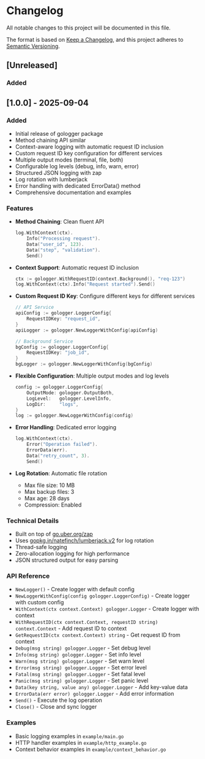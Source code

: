 # Changelog

All notable changes to this project will be documented in this file.

The format is based on [Keep a Changelog](https://keepachangelog.com/en/1.0.0/),
and this project adheres to [Semantic Versioning](https://semver.org/spec/v2.0.0.html).

## [Unreleased]

### Added

## [1.0.0] - 2025-09-04

### Added
- Initial release of gologger package
- Method chaining API similar
- Context-aware logging with automatic request ID inclusion
- Custom request ID key configuration for different services
- Multiple output modes (terminal, file, both)
- Configurable log levels (debug, info, warn, error)
- Structured JSON logging with zap
- Log rotation with lumberjack
- Error handling with dedicated ErrorData() method
- Comprehensive documentation and examples

### Features
- **Method Chaining**: Clean fluent API
  ```go
  log.WithContext(ctx).
      Info("Processing request").
      Data("user_id", 123).
      Data("step", "validation").
      Send()
  ```

- **Context Support**: Automatic request ID inclusion
  ```go
  ctx := gologger.WithRequestID(context.Background(), "req-123")
  log.WithContext(ctx).Info("Request started").Send()
  ```

- **Custom Request ID Key**: Configure different keys for different services
  ```go
  // API Service
  apiConfig := gologger.LoggerConfig{
      RequestIDKey: "request_id",
  }
  apiLogger := gologger.NewLoggerWithConfig(apiConfig)
  
  // Background Service
  bgConfig := gologger.LoggerConfig{
      RequestIDKey: "job_id",
  }
  bgLogger := gologger.NewLoggerWithConfig(bgConfig)
  ```

- **Flexible Configuration**: Multiple output modes and log levels
  ```go
  config := gologger.LoggerConfig{
      OutputMode: gologger.OutputBoth,
      LogLevel:   gologger.LevelInfo,
      LogDir:     "logs",
  }
  log := gologger.NewLoggerWithConfig(config)
  ```

- **Error Handling**: Dedicated error logging
  ```go
  log.WithContext(ctx).
      Error("Operation failed").
      ErrorData(err).
      Data("retry_count", 3).
      Send()
  ```

- **Log Rotation**: Automatic file rotation
  - Max file size: 10 MB
  - Max backup files: 3
  - Max age: 28 days
  - Compression: Enabled

### Technical Details
- Built on top of [go.uber.org/zap](https://github.com/uber-go/zap)
- Uses [gopkg.in/natefinch/lumberjack.v2](https://github.com/natefinch/lumberjack) for log rotation
- Thread-safe logging
- Zero-allocation logging for high performance
- JSON structured output for easy parsing

### API Reference
- `NewLogger()` - Create logger with default config
- `NewLoggerWithConfig(config gologger.LoggerConfig)` - Create logger with custom config
- `WithContext(ctx context.Context) gologger.Logger` - Create logger with context
- `WithRequestID(ctx context.Context, requestID string) context.Context` - Add request ID to context
- `GetRequestID(ctx context.Context) string` - Get request ID from context
- `Debug(msg string) gologger.Logger` - Set debug level
- `Info(msg string) gologger.Logger` - Set info level
- `Warn(msg string) gologger.Logger` - Set warn level
- `Error(msg string) gologger.Logger` - Set error level
- `Fatal(msg string) gologger.Logger` - Set fatal level
- `Panic(msg string) gologger.Logger` - Set panic level
- `Data(key string, value any) gologger.Logger` - Add key-value data
- `ErrorData(err error) gologger.Logger` - Add error information
- `Send()` - Execute the log operation
- `Close()` - Close and sync logger

### Examples
- Basic logging examples in `example/main.go`
- HTTP handler examples in `example/http_example.go`
- Context behavior examples in `example/context_behavior.go`

